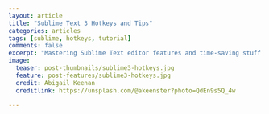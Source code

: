 ```yaml
---
layout: article
title: "Sublime Text 3 Hotkeys and Tips"
categories: articles
tags: [sublime, hotkeys, tutorial]
comments: false
excerpt: "Mastering Sublime Text editor features and time-saving stuff."
image:
  teaser: post-thumbnails/sublime3-hotkeys.jpg
  feature: post-features/sublime3-hotkeys.jpg
  credit: Abigail Keenan
  creditlink: https://unsplash.com/@akeenster?photo=QdEn9s5Q_4w

---
```




